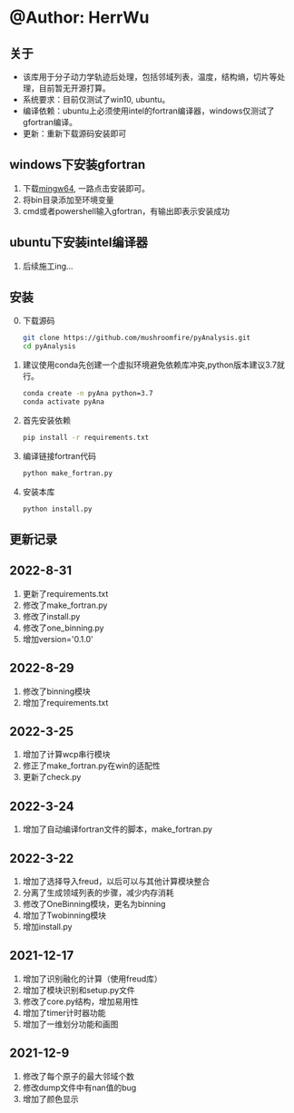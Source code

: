 # @Author: HerrWu 

## 关于
- 该库用于分子动力学轨迹后处理，包括邻域列表，温度，结构熵，切片等处理，目前暂无开源打算。
- 系统要求：目前仅测试了win10, ubuntu。
- 编译依赖：ubuntu上必须使用intel的fortran编译器，windows仅测试了gfortran编译。
- 更新：重新下载源码安装即可

## windows下安装gfortran
1. 下载[mingw64](http://www.mushroomfire.com:12162/api/v3/file/get/305/mingw-w64-install.exe?sign=YimpfliY7iMhtcAdddaw0hj504BjtVhMn4vDOAW63i8%3D%3A0), 一路点击安装即可。
2. 将bin目录添加至环境变量
3. cmd或者powershell输入gfortran，有输出即表示安装成功
## ubuntu下安装intel编译器
1. 后续施工ing...
## 安装
0. 下载源码
    ```bash
    git clone https://github.com/mushroomfire/pyAnalysis.git
    cd pyAnalysis
    ```
1. 建议使用conda先创建一个虚拟环境避免依赖库冲突,python版本建议3.7就行。
    ```bash
    conda create -n pyAna python=3.7
    conda activate pyAna
    ```
2. 首先安装依赖
    ```bash
    pip install -r requirements.txt
    ```
3. 编译链接fortran代码
    ```python
    python make_fortran.py
    ```
4. 安装本库
    ```python
    python install.py
    ```

## 更新记录

## 2022-8-31
1. 更新了requirements.txt
2. 修改了make_fortran.py
3. 修改了install.py
4. 修改了one_binning.py
5. 增加version='0.1.0'

## 2022-8-29
1. 修改了binning模块
2. 增加了requirements.txt

## 2022-3-25
1. 增加了计算wcp串行模块
2. 修正了make_fortran.py在win的适配性
3. 更新了check.py

## 2022-3-24
1. 增加了自动编译fortran文件的脚本，make_fortran.py 

## 2022-3-22
1. 增加了选择导入freud，以后可以与其他计算模块整合
2. 分离了生成领域列表的步骤，减少内存消耗
3. 修改了OneBinning模块，更名为binning
4. 增加了Twobinning模块
5. 增加install.py

## 2021-12-17
1. 增加了识别融化的计算（使用freud库）
2. 增加了模块识别和setup.py文件
3. 修改了core.py结构，增加易用性
4. 增加了timer计时器功能
5. 增加了一维划分功能和画图

## 2021-12-9
1. 修改了每个原子的最大邻域个数
2. 修改dump文件中有nan值的bug
3. 增加了颜色显示
